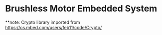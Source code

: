 # Brushless Motor Embedded System

**note: Crypto library imported from https://os.mbed.com/users/feb11/code/Crypto/
